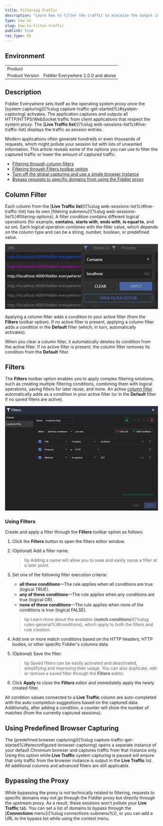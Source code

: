 ```yaml
---
title: Filtering Traffic
description: "Learn how to filter the traffic to minimize the output in Live Traffic when working with Telerik Fiddler Everywhere."
type: how-to
slug: how-to-filter-traffic
publish: true
res_type: kb
---
```


## Environment

|   |   |
|---|---|
| Product   |
| Product Version | Fiddler Everywhere 1.0.0 and above  |


## Description

Fiddler Everywhere sets itself as the operating system proxy once the [system capturing]({%slug capture-traffic-get-started%}#system-capturing) activates. The application captures and outputs all HTTP/HTTPS/WebSocket traffic from client applications that respect the system proxy. The [**Live Traffic list**]({%slug web-sessions-list%}#live-traffic-list) displays the traffic as session entries.

Modern applications often generate hundreds or even thousands of requests, which might pollute your session list with lots of unwanted information. This article reveals some of the options you can use to filter the captured traffic or lower the amount of captured traffic.

- [Filtering through column filters](#column-filter)
- [Filtering through Filters toolbar option](#filters)
- [Turn off the global capturing and use a single browser instance](#using-predefined-browser-capturing)
- [Bypass requests to specific domains from using the Fiddler proxy](#bypassing-the-proxy)

## Column Filter

Each column from the [**Live Traffic list**]({%slug web-sessions-list%}#live-traffic-list) has its own [filtering submenu]({%slug web-sessions-list%}#filtering-options). A filter condition contains different logical operations (for example, **contains**, **starts with**, **ends with**, **is equal to**, and so on). Each logical operation combines with the filter value, which depends on the column type and can be a string, number, boolean, or predefined value. 

![column filter menu](../images/livetraffic/columns/dots-filters.png)

Applying a column filter adds a condition to your active filter (from the **Filters** toolbar option). If no active filter is present, applying a column filter adds a condition in the **Default** filter (which, in turn, automatically activates).

When you clear a column filter, it automatically deletes its condition from the active filter. If no active filter is present, the column filter removes its condition from the **Default** filter.

## Filters

The **Filters** toolbar option enables you to apply complex filtering solutions, such as creating multiple filtering conditions, combining them with logical operations, saving filters for later reuse, and more. An active [column filter](#column-filter) automatically adds as a condition in your active filter (or in the **Default** filter if no saved filters are active).

![Filters toolbar option](../images/kb/filters/traffic-filters.png)

### Using Filters

Create and apply a filter through the **Filters** toolbar option as follows:

1. Click the **Filters** button to open the filters editor window.

1. (Optional) Add a filter name. 

    >tip Adding a name will allow you to save and easily reuse a filter at a later point.

1. Set one of the following filter execution criteria:

    - **all these conditions**&mdash;The rule applies when all conditions are true (logical TRUE).
    - **any of these conditions**&mdash;The rule applies when any conditions are true (logical OR).
    - **none of these conditions**&mdash;The rule applies when none of the conditions is true (logical FALSE).

    >tip Learn more about the available [**match conditions**]({%slug rules-general%}#conditions), which apply to both the filters and rule creation.

1. Add one or more match conditions based on the HTTP headers, HTTP bodies, or other specific Fiddler's columns data.

1. (Optional) Save the filter.

    >tip Saved filters can be easily activated and deactivated, simplifying and improving their usage. You can also duplicate, edit or remove a saved filter through the **Filters** editor.

1. Click **Apply** to close the **Filters** editor and immediately apply the newly created filter.   

All condition values connected to a **Live Traffic** column are auto-completed with the auto-completion suggestions based on the captured data. Additionally, after adding a condition, a counter will show the number of matches (from the currently captured sessions).


## Using Predefined Browser Capturing

The [predefined browser capturing]({%slug capture-traffic-get-started%}#preconfigured-browser-capturing) opens a separate instance of your default Chromium browser and captures traffic from that instance only. Using this option while **Live Traffic** system capturing is paused will ensure that only traffic from the browser instance is output in the **Live Traffic** list. All additional columns and advanced filters are still applicable. 

## Bypassing the Proxy

While bypassing the proxy is not technically related to filtering, requests to specific domains may not go through the Fiddler proxy but directly through the upstream proxy. As a result, these sessions won't pollute your **Live Traffic** tab. You can set a list of domains to bypass through the [**Connections** menu]({%slug connections-submenu%}), or you can add a URL to the bypass list while using the context menu.

